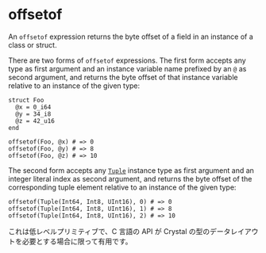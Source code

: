 # offsetof

An `offsetof` expression returns the byte offset of a field in an instance of a class or struct.

There are two forms of `offsetof` expressions. The first form accepts any type as first argument and an instance variable name prefixed by an `@` as second argument, and returns the byte offset of that instance variable relative to an instance of the given type:

```crystal
struct Foo
  @x = 0_i64
  @y = 34_i8
  @z = 42_u16
end

offsetof(Foo, @x) # => 0
offsetof(Foo, @y) # => 8
offsetof(Foo, @z) # => 10
```

The second form accepts any [`Tuple`](https://crystal-lang.org/api/Tuple.html) instance type as first argument and an integer literal index as second argument, and returns the byte offset of the corresponding tuple element relative to an instance of the given type:

```crystal
offsetof(Tuple(Int64, Int8, UInt16), 0) # => 0
offsetof(Tuple(Int64, Int8, UInt16), 1) # => 8
offsetof(Tuple(Int64, Int8, UInt16), 2) # => 10
```

これは低レベルプリミティブで、C 言語の API が Crystal の型のデータレイアウトを必要とする場合に限って有用です。
